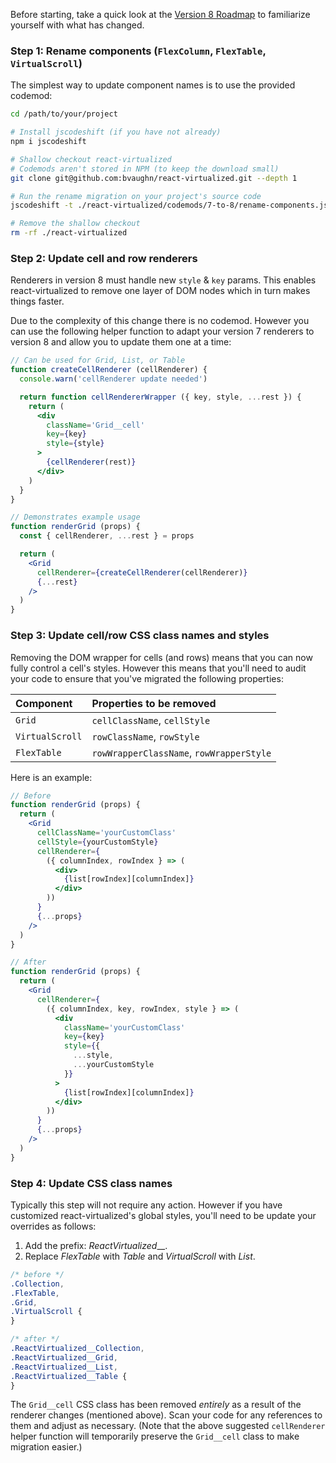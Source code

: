 Before starting, take a quick look at the [Version 8 Roadmap](https://github.com/bvaughn/react-virtualized/issues/386) to familiarize yourself with what has changed.

### Step 1: Rename components (`FlexColumn`, `FlexTable`, `VirtualScroll`)

The simplest way to update component names is to use the provided codemod:

```sh
cd /path/to/your/project

# Install jscodeshift (if you have not already)
npm i jscodeshift

# Shallow checkout react-virtualized
# Codemods aren't stored in NPM (to keep the download small)
git clone git@github.com:bvaughn/react-virtualized.git --depth 1

# Run the rename migration on your project's source code
jscodeshift -t ./react-virtualized/codemods/7-to-8/rename-components.js ./source

# Remove the shallow checkout
rm -rf ./react-virtualized
```

### Step 2: Update cell and row renderers

Renderers in version 8 must handle new `style` & `key` params. This enables react-virtualized to remove one layer of DOM nodes which in turn makes things faster.

Due to the complexity of this change there is no codemod. However you can use the following helper function to adapt your version 7 renderers to version 8 and allow you to update them one at a time:

```jsx
// Can be used for Grid, List, or Table
function createCellRenderer (cellRenderer) {
  console.warn('cellRenderer update needed')

  return function cellRendererWrapper ({ key, style, ...rest }) {
    return (
      <div
        className='Grid__cell'
        key={key}
        style={style}
      >
        {cellRenderer(rest)}
      </div>
    )
  }
}

// Demonstrates example usage
function renderGrid (props) {
  const { cellRenderer, ...rest } = props

  return (
    <Grid
      cellRenderer={createCellRenderer(cellRenderer)}
      {...rest}
    />
  )
}
```

### Step 3: Update cell/row CSS class names and styles

Removing the DOM wrapper for cells (and rows) means that you can now fully control a cell's styles.
However this means that you'll need to audit your code to ensure that you've migrated the following properties:

| Component | Properties to be removed |
|:---|:---|
| `Grid` | `cellClassName`, `cellStyle` |
| `VirtualScroll` | `rowClassName`, `rowStyle` |
| `FlexTable` | `rowWrapperClassName`, `rowWrapperStyle` |

Here is an example:

```jsx
// Before
function renderGrid (props) {
  return (
    <Grid
      cellClassName='yourCustomClass'
      cellStyle={yourCustomStyle}
      cellRenderer={
        ({ columnIndex, rowIndex } => (
          <div>
            {list[rowIndex][columnIndex]}
          </div>
        ))
      }
      {...props}
    />
  )
}

// After
function renderGrid (props) {
  return (
    <Grid
      cellRenderer={
        ({ columnIndex, key, rowIndex, style } => (
          <div
            className='yourCustomClass'
            key={key}
            style={{
              ...style,
              ...yourCustomStyle
            }}
          >
            {list[rowIndex][columnIndex]}
          </div>
        ))
      }
      {...props}
    />
  )
}
```

### Step 4: Update CSS class names

Typically this step will not require any action. However if you have customized react-virtualized's global styles, you'll need to be update your overrides as follows:

1. Add the prefix: _ReactVirtualized___.
2. Replace _FlexTable_ with _Table_ and _VirtualScroll_ with _List_.

```css
/* before */
.Collection,
.FlexTable,
.Grid,
.VirtualScroll {
}

/* after */
.ReactVirtualized__Collection,
.ReactVirtualized__Grid,
.ReactVirtualized__List,
.ReactVirtualized__Table {
}
```

The `Grid__cell` CSS class has been removed _entirely_ as a result of the renderer changes (mentioned above). Scan your code for any references to them and adjust as necessary. (Note that the above suggested `cellRenderer` helper function will temporarily preserve the `Grid__cell` class to make migration easier.)
